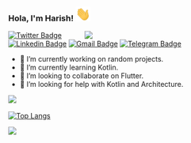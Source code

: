 ### Hola, I'm Harish! <img src="https://raw.githubusercontent.com/ABSphreak/ABSphreak/master/gifs/Hi.gif" width="30px">

<img align="right" src="https://media.giphy.com/media/MGdfeiKtEiEPS/giphy.gif" width="350px" />


[![Twitter Badge](https://img.shields.io/badge/-@theflutterboi-1ca0f1?style=flat-square&labelColor=1ca0f1&logo=twitter&logoColor=white&link=https://twitter.com/theflutterboi)](https://twitter.com/theflutterboi)
[![Linkedin Badge](https://img.shields.io/badge/-Harish_Anbalagan-blue?style=flat-square&logo=Linkedin&logoColor=white&link=https://www.linkedin.com/in/harishanbalagan/)](https://www.linkedin.com/in/harishanbalagan/)
[![Gmail Badge](https://img.shields.io/badge/-warriorharish95668@gmail.com-c14438?style=flat-square&logo=Gmail&logoColor=white&link=mailto:warriorharish95668@gmail.com)](mailto:warriorharish95668@gmail.com)
[![Telegram Badge](https://img.shields.io/badge/-Harishwarrior-grey?style=flat-square&logo=Telegram&logoColor=white&link=https://t.me/Harishwarrior)](https://t.me/Harishwarrior)

- 🔭 I’m currently working on random projects.
- 🌱 I’m currently learning Kotlin.
- 👯 I’m looking to collaborate on Flutter.
- 🤔 I’m looking for help with Kotlin and Architecture.

![](https://komarev.com/ghpvc/?username=harishwarrior)

[![Top Langs](https://github-readme-stats.vercel.app/api/top-langs/?username=Harishwarrior&layout=compact)](https://github.com/anuraghazra/github-readme-stats)

<img src="https://github-readme-stats.vercel.app/api?username=Harishwarrior&show_icons=true">
